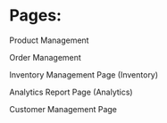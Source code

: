 

# Pages:
Product Management

Order Management

Inventory Management Page (Inventory)

Analytics Report Page (Analytics)

Customer Management Page